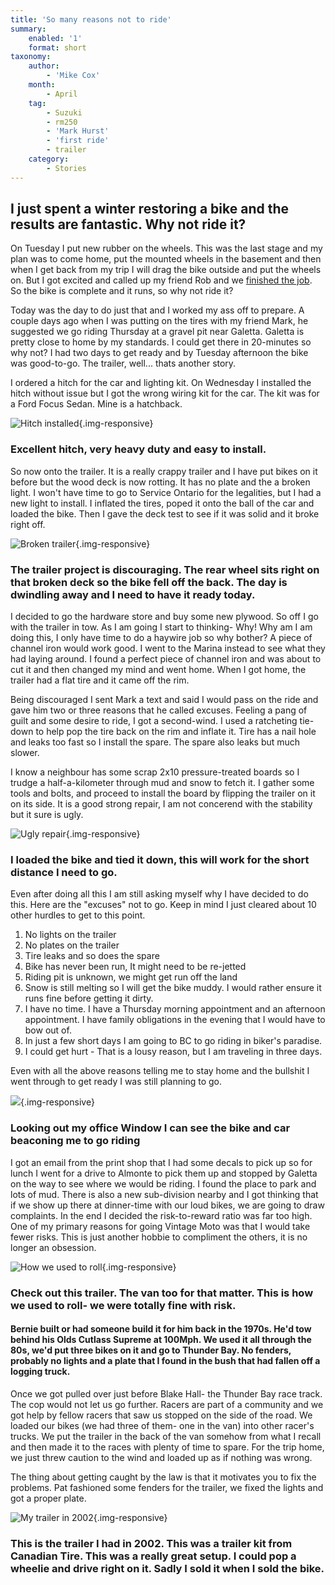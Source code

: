 ```yaml
---
title: 'So many reasons not to ride'
summary:
    enabled: '1'
    format: short
taxonomy:
    author:
        - 'Mike Cox'
    month:
        - April
    tag:
        - Suzuki
        - rm250
        - 'Mark Hurst'
        - 'first ride'
        - trailer
    category:
        - Stories
---
```


## I just spent a winter restoring a bike and the results are fantastic.  Why not ride it?

On Tuesday I put new rubber on the wheels.  This was the last stage and my plan was to come home, put the mounted wheels in the basement and then when I get back from my trip I will drag the bike outside and put the wheels on.  But I got excited and called up my friend Rob and we [finished the job](http://vintagemoto.ca/notes/the-first-ride-of-the-1984-rm250-vintagemoto-ca-bike).  So the bike is complete and it runs, so why not ride it?

Today was the day to do just that and I worked my ass off to prepare.  A couple days ago when I was putting on the tires with my friend Mark, he suggested we go riding Thursday at a gravel pit near Galetta.  Galetta is pretty close to home by my standards.  I could get there in 20-minutes so why not?  I had two days to get ready and by Tuesday afternoon the bike was good-to-go.  The trailer, well... thats another story.

I ordered a hitch for the car and lighting kit.  On Wednesday I installed the hitch without issue but I got the wrong wiring kit for the car. The kit was for a Ford Focus Sedan. Mine is a hatchback.

![Hitch installed](hitch.jpg?cropResize=800,600){.img-responsive}
### Excellent hitch, very heavy duty and easy to install.

So now onto the trailer. It is a really crappy trailer and I have put bikes on it before but the wood deck is now rotting.  It has no plate and the a broken light.  I won't have time to go to Service Ontario for the legalities, but I had a new light to install. I inflated the tires, poped it onto the ball of the car and loaded the bike.  Then I gave the deck test to see if it was solid and it broke right off.

![Broken trailer](broken-trailer.jpg?cropResize=800,600){.img-responsive}

### The trailer project is discouraging. The rear wheel sits right on that broken deck so the bike fell off the back.  The day is dwindling away and I need to have it ready today.

I decided to go the hardware store and buy some new plywood. So off I go with the trailer in tow.  As I am going I start to thinking- Why!  Why am I am doing this, I only have time to do a haywire job so why bother?  A piece of channel iron would work good.  I went to the Marina instead to see what they had laying around.  I found a perfect piece of channel iron and was about to cut it and then changed my mind and went home.  When I got home, the trailer had a flat tire and it came off the rim.

Being discouraged I sent Mark a text and said I would pass on the ride and gave him two or three reasons that he called excuses. Feeling a pang of guilt and some desire to ride, I got a second-wind. I used a ratcheting tie-down to help pop the tire back on the rim and inflate it.  Tire has a nail hole and leaks too fast so I install the spare.  The spare also leaks but much slower. 

I know a neighbour has some scrap 2x10 pressure-treated boards so I trudge a half-a-kilometer through mud and snow to fetch it.  I gather some tools and bolts, and proceed to install the board by flipping the trailer on it on its side.  It is a good strong repair, I am not concerend with the stability but it sure is ugly.

![Ugly repair](01-trailer-with-bike.jpg?cropResize=800,600){.img-responsive}

### I loaded the bike and tied it down, this will work for the short distance I need to go.

Even after doing all this I am still asking myself why I have decided to do this.  Here are the "excuses" not to go.  Keep in mind I just cleared about 10 other hurdles to get to this point.

1. No lights on the trailer
2. No plates on the trailer
3. Tire leaks and so does the spare
4. Bike has never been run, It might need to be re-jetted
5. Riding pit is unknown, we might get run off the land
6. Snow is still melting so I will get the bike muddy.  I would rather ensure it runs fine before getting it dirty.
7. I have no time.  I have a Thursday morning appointment and an afternoon appointment. I have family obligations in the evening that I would have to bow out of.
8. In just a few short days I am going to BC to go riding in biker's paradise.
9. I could get hurt - That is a lousy reason, but I am traveling in three days.

Even with all the above reasons telling me to stay home and the bullshit I went through to get ready I was still planning to go.

![](bike-from-office.jpeg?cropResize=800,600){.img-responsive}

###  Looking out my office Window I can see the bike and car beaconing me to go riding

I got an email from the print shop that I had some decals to pick up so for lunch I went for a drive to Almonte to pick them up and stopped by Galetta on the way to see where we would be riding.  I found the place to park and lots of mud.  There is also a new sub-division nearby and I got thinking that if we show up there at dinner-time with our loud bikes, we are going to draw complaints.  In the end I decided the risk-to-reward ratio was far too high. One of my primary reasons for going Vintage Moto was that I would take fewer risks.  This is just another hobbie to compliment the others, it is no longer an obsession.

![How we used to roll](Marcock-OBPOS.jpg?cropResize=800,600){.img-responsive}

### Check out this trailer. The van too for that matter.  This is how we used to roll- we were totally fine with risk. 

#### Bernie built or had someone build it for him back in the 1970s.  He'd tow behind his Olds Cutlass Supreme at 100Mph.  We used it all through the 80s, we'd put three bikes on it and go to Thunder Bay. No fenders, probably no lights and a plate that I found in the bush that had fallen off a logging truck.

Once we got pulled over just before Blake Hall- the Thunder Bay race track.  The cop would not let us go further.  Racers are part of a community and we got help by fellow racers that saw us stopped on the side of the road.  We loaded our bikes (we had three of them- one in the van) into other racer's trucks.  We put the trailer in the back of the van somehow from what I recall and then made it to the races with plenty of time to spare.  For the trip home, we just threw caution to the wind and loaded up as if nothing was wrong.

The thing about getting caught by the law is that it motivates you to fix the problems.  Pat fashioned some fenders for the trailer, we fixed the lights and got a proper plate.

![My trailer in 2002](100-0096_IMG.JPG?cropResize=800,600){.img-responsive}

### This is the trailer I had in 2002. This was a trailer kit from Canadian Tire.  This was a really great setup.  I could pop a wheelie and drive right on it.  Sadly I sold it when I sold the bike.





